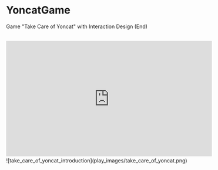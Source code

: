 # YoncatGame
Game "Take Care of Yoncat" with Interaction Design (End)
<br>
<br>
<iframe width="560" height="315" src="https://youtu.be/1w05MwLc3LY" frameborder="0" allow="accelerometer; autoplay; encrypted-media; gyroscope; picture-in-picture" allowfullscreen></iframe>
<br>
![take_care_of_yoncat_introduction](play_images/take_care_of_yoncat.png)
